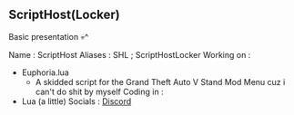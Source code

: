 ## ScriptHost(Locker)

Basic presentation 💀^

Name : ScriptHost
Aliases : SHL ; ScriptHostLocker
Working on :
- Euphoria.lua
  - A skidded script for the Grand Theft Auto V Stand Mod Menu cuz i can't do shit by myself
Coding in :
- Lua (a little)
Socials :
[Discord](<https://discord.com/users/609255359676284932>)
